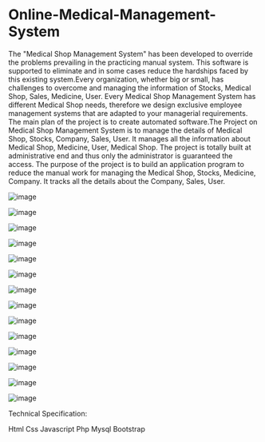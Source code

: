 # Online-Medical-Management-System

The "Medical Shop Management System" has been developed to override the problems prevailing in the practicing manual system. This software is supported to eliminate and in some cases reduce the hardships faced by this existing system.Every organization, whether big or small, has challenges to overcome and managing the information of Stocks, Medical Shop, Sales, Medicine, User. Every Medical Shop Management System has different Medical Shop needs, therefore we design exclusive employee management systems that are adapted to your managerial requirements. 
The main plan of the project is to create automated software.The Project on Medical Shop Management System is to manage the details of Medical Shop, Stocks, Company, Sales, User. It manages all the information about Medical Shop, Medicine, User, Medical Shop. The project is totally built at administrative end and thus only the administrator is guaranteed the access. The purpose of the project is to build an application program to reduce the manual work for managing the Medical Shop, Stocks, Medicine, Company. It tracks all the details about the Company, Sales, User. 

![image](https://github.com/user-attachments/assets/73255def-8218-43ea-8290-ec4bc1322355)

![image](https://github.com/user-attachments/assets/7fa4d8bd-8c17-4aff-b4f8-edd33102f54a)

![image](https://github.com/user-attachments/assets/bb9d1911-f4f9-4700-8e29-31c6b1ad8ebc)

![image](https://github.com/user-attachments/assets/dc6e679e-3388-4c5b-8af6-377c79515640)

![image](https://github.com/user-attachments/assets/382b4526-bb03-49a5-bc97-ad26ae107c07)


![image](https://github.com/user-attachments/assets/9cef728c-7fca-4dae-90d7-74372b7c1084)

![image](https://github.com/user-attachments/assets/eccfae2b-3f45-44e3-bccc-f07efff57f90)

![image](https://github.com/user-attachments/assets/76459635-48f4-4456-9c83-9077125b0eb5)

![image](https://github.com/user-attachments/assets/a5dfaab1-3b34-4524-aded-aa7a5b5f9d57)

![image](https://github.com/user-attachments/assets/b4ddbdd9-7740-4615-b845-67f1377bfdfa)

![image](https://github.com/user-attachments/assets/3570aa20-2b03-418a-be18-b0823faaefc3)

![image](https://github.com/user-attachments/assets/de6f7b5a-e597-49aa-b8cc-6edb1a029316)

![image](https://github.com/user-attachments/assets/4a76b4dd-b0e3-409b-a5c6-069b855a8157)

![image](https://github.com/user-attachments/assets/0a787f84-b5f9-4777-8fc0-010692bcb801)


Technical Specification:

Html
Css
Javascript
Php
Mysql
Bootstrap

